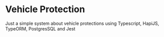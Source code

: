 # Vehicle Protection
Just a simple system about vehicle protections using Typescript, HapiJS, TypeORM, PostgresSQL and Jest
